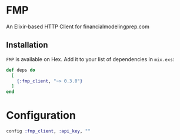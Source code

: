 # FMP

An Elixir-based HTTP Client for financialmodelingprep.com

## Installation

`FMP` is available on Hex. Add it to your list of dependencies in `mix.exs`:

```elixir
def deps do
  [
    {:fmp_client, "~> 0.3.0"}
  ]
end
```

# Configuration

```elixir
config :fmp_client, :api_key, ""
```
